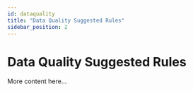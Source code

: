 ```yaml
---
id: dataquality
title: "Data Quality Suggested Rules"
sidebar_position: 2
---
```

# Data Quality Suggested Rules

More content here...
